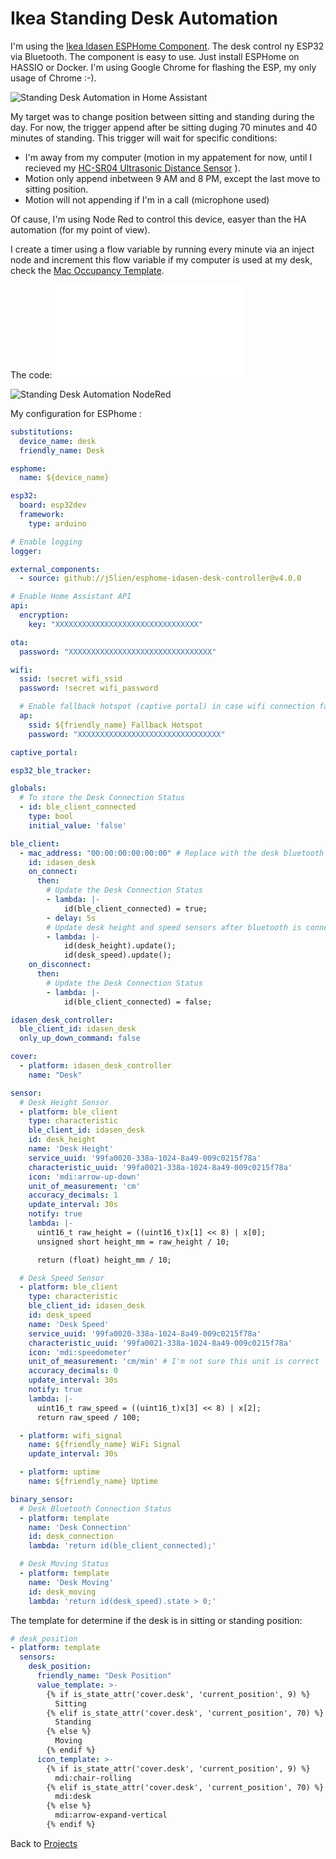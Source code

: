 # Ikea Standing Desk Automation #

I'm using the [Ikea Idasen ESPHome Component](https://github.com/j5lien/esphome-idasen-desk-controller). The desk control ny ESP32 via Bluetooth. The component is easy to use. Just install ESPHome on HASSIO or Docker. I'm using Google Chrome for flashing the ESP, my only usage of Chrome :-).

![Standing Desk Automation in Home Assistant](standingDeskAutomationHA.png)

My target was to change position between sitting and standing during the day. For now, the trigger append after be sitting duging 70 minutes and 40 minutes of standing. This trigger will wait for specific conditions:

- I'm away from my computer (motion in my appatement for now, until I recieved my [HC-SR04 Ultrasonic Distance Sensor](https://esphome.io/components/sensor/ultrasonic.html) ).
- Motion only append inbetween 9 AM and 8 PM, except the last move to sitting position.
- Motion will not appending if I'm in a call (microphone used)

Of cause, I'm using Node Red to control this device, easyer than the HA automation (for my point of view).

I create a timer using a flow variable by running every minute via an inject node and increment this flow variable if my computer is used at my desk, check the [Mac Occupancy Template](https://github.com/LucasJanin/Home/tree/main/HomeAssistant/macOccupancyTemplate).

The code: ![Standing Desk Automation Json](standingDeskAutomation.json)

![Standing Desk Automation NodeRed](standingDeskAutomation.png)


My configuration for ESPhome :

```yml
substitutions:
  device_name: desk
  friendly_name: Desk

esphome:
  name: ${device_name}

esp32:
  board: esp32dev
  framework:
    type: arduino

# Enable logging
logger:

external_components:
  - source: github://j5lien/esphome-idasen-desk-controller@v4.0.0

# Enable Home Assistant API
api:
  encryption:
    key: "XXXXXXXXXXXXXXXXXXXXXXXXXXXXXXXX"

ota:
  password: "XXXXXXXXXXXXXXXXXXXXXXXXXXXXXXXX"

wifi:
  ssid: !secret wifi_ssid
  password: !secret wifi_password

  # Enable fallback hotspot (captive portal) in case wifi connection fails
  ap:
    ssid: ${friendly_name} Fallback Hotspot
    password: "XXXXXXXXXXXXXXXXXXXXXXXXXXXXXXXX"

captive_portal:

esp32_ble_tracker:

globals:
  # To store the Desk Connection Status
  - id: ble_client_connected
    type: bool
    initial_value: 'false'

ble_client:
  - mac_address: "00:00:00:00:00:00" # Replace with the desk bluetooth mac address
    id: idasen_desk
    on_connect:
      then:
        # Update the Desk Connection Status
        - lambda: |-
            id(ble_client_connected) = true;
        - delay: 5s
        # Update desk height and speed sensors after bluetooth is connected
        - lambda: |-
            id(desk_height).update();
            id(desk_speed).update();
    on_disconnect:
      then:
        # Update the Desk Connection Status
        - lambda: |-
            id(ble_client_connected) = false;

idasen_desk_controller:
  ble_client_id: idasen_desk
  only_up_down_command: false

cover:
  - platform: idasen_desk_controller
    name: "Desk"

sensor:
  # Desk Height Sensor
  - platform: ble_client
    type: characteristic
    ble_client_id: idasen_desk
    id: desk_height
    name: 'Desk Height'
    service_uuid: '99fa0020-338a-1024-8a49-009c0215f78a'
    characteristic_uuid: '99fa0021-338a-1024-8a49-009c0215f78a'
    icon: 'mdi:arrow-up-down'
    unit_of_measurement: 'cm'
    accuracy_decimals: 1
    update_interval: 30s
    notify: true
    lambda: |-
      uint16_t raw_height = ((uint16_t)x[1] << 8) | x[0];
      unsigned short height_mm = raw_height / 10;

      return (float) height_mm / 10;

  # Desk Speed Sensor
  - platform: ble_client
    type: characteristic
    ble_client_id: idasen_desk
    id: desk_speed
    name: 'Desk Speed'
    service_uuid: '99fa0020-338a-1024-8a49-009c0215f78a'
    characteristic_uuid: '99fa0021-338a-1024-8a49-009c0215f78a'
    icon: 'mdi:speedometer'
    unit_of_measurement: 'cm/min' # I'm not sure this unit is correct
    accuracy_decimals: 0
    update_interval: 30s
    notify: true
    lambda: |-
      uint16_t raw_speed = ((uint16_t)x[3] << 8) | x[2];
      return raw_speed / 100;

  - platform: wifi_signal
    name: ${friendly_name} WiFi Signal
    update_interval: 30s

  - platform: uptime
    name: ${friendly_name} Uptime

binary_sensor:
  # Desk Bluetooth Connection Status
  - platform: template
    name: 'Desk Connection'
    id: desk_connection
    lambda: 'return id(ble_client_connected);'

  # Desk Moving Status
  - platform: template
    name: 'Desk Moving'
    id: desk_moving
    lambda: 'return id(desk_speed).state > 0;'    
```

The template for determine if the desk is in sitting or standing position:

```yml
# desk_position
- platform: template
  sensors:
    desk_position:
      friendly_name: "Desk Position"
      value_template: >-
        {% if is_state_attr('cover.desk', 'current_position', 9) %}
          Sitting
        {% elif is_state_attr('cover.desk', 'current_position', 70) %}
          Standing  
        {% else %}
          Moving
        {% endif %}
      icon_template: >-
        {% if is_state_attr('cover.desk', 'current_position', 9) %}
          mdi:chair-rolling
        {% elif is_state_attr('cover.desk', 'current_position', 70) %}
          mdi:desk  
        {% else %}
          mdi:arrow-expand-vertical
        {% endif %}
```


Back to [Projects](../README.md)
